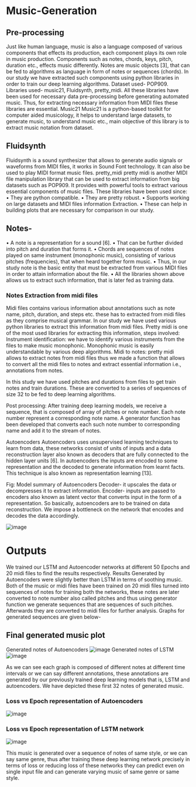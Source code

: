 # Music-Generation
## Pre-processing
Just like human language, music is also a language composed of various components that effects its production, each component plays its own role in music production. Components such as notes, chords, keys, pitch, duration etc., effects music differently. Notes are music objects [3], that can be fed to algorithms as language in form of notes or sequences (chords). In our study we have extracted such components using python libraries in order to train our deep learning algorithms.
Dataset used- POP909.
Libraries used- music21, Fluidsynth, pretty_midi.
All these libraries have been used for necessary data pre-processing before generating automated music. Thus, for extracting necessary information from MIDI files these libraries are essential.
Music21
Music21 is a python-based toolkit for computer aided musicology, it helps to understand large datasets, to generate music, to understand music etc., main objective of this library is to extract music notation from dataset.


## Fluidsynth
Fluidsynth is a sound synthesizer that allows to generate audio signals or waveforms from MIDI files, it works in Sound Font technology. It can also be used to play MIDI format music files.
pretty_midi
pretty midi is another MIDI file manipulation library that can be used to extract information from big datasets such as POP909. It provides with powerful tools to extract various essential components of music files.
These libraries have been used since:
•	They are python compatible.
•	They are pretty robust.
•	Supports working on large datasets and MIDI files information Extraction.
•	These can help in building plots that are necessary for comparison in our study.
## Notes-
•	A note is a representation for a sound [6].
•	That can be further divided into pitch and duration that forms it.
•	Chords are sequences of notes played on same instrument (monophonic music), consisting of various pitches (frequencies), that when heard together form music. 
•	Thus, in our study note is the basic entity that must be extracted from various MIDI files in order to attain information about the file.
•	All the libraries shown above allows us to extract such information, that is later fed as training data.
### Notes Extraction from midi files
Midi files contains various information about annotations such as note name, pitch, duration, and steps etc. these has to extracted from midi files as they comprise musical grammar. In our study we have used various python libraries to extract this information from midi files. 
Pretty midi is one of the most used libraries for extracting this information, steps involved:
Instrument identification: we have to identify various instruments from the files to make music monophonic. Monophonic music is easily understandable by various deep algorithms.
Midi to notes: pretty midi allows to extract notes from midi files thus we made a function that allows to convert all the midi files to notes and extract essential information i.e., annotations from notes.
 
In this study we have used pitches and durations from files to get train notes and train durations. These are converted to a series of sequences of size 32 to be fed to deep learning algorithms.

Post processing:
After training deep learning models, we receive a sequence, that is composed of array of pitches or note number. Each note number represent a corresponding note name. A generator function has been developed that converts each such note number to corresponding name and add it to the stream of notes. 

Autoencoders
Autoencoders uses unsupervised learning techniques to learn from data, these networks consist of units of inputs and a data reconstruction layer also known as decoders that are fully connected to the hidden layer units [6]. In autoencoders the inputs are encoded to some representation and the decoded to generate information from learnt facts. This technique is also known as representation learning [13]. 
 
Fig: Model summary of Autoencoders
Decoder- it upscales the data or decompresses it to extract information.
Encoder- inputs are passed to encoders also known as latent vector that converts input in the form of a representation.
So basically, autoencoders are to be trained on data reconstruction. We impose a bottleneck on the network that encodes and decodes the data accordingly.

![image](https://github.com/user-attachments/assets/8c99443a-34d2-49cf-b85d-201ee193e479)


# Outputs
We trained our LSTM and Autoencoder networks at different 50 Epochs and 20 midi files to find the results respectively. Results Generated by Autoencoders were slightly better than LSTM in terms of soothing music. Both of the music or midi files have been trained on 20 midi files turned into sequences of notes for training both the networks, these notes are later converted to note number also called pitches and thus using generator function we generate sequences that are sequences of such pitches. Afterwards they are converted to midi files for further analysis.
Graphs for generated sequences are given below-

## Final generated music plot
Generated notes of Autoencoders
![image](https://github.com/user-attachments/assets/1efee192-1008-45e2-9a6d-03ff83c3098b)
Generated notes of LSTM
![image](https://github.com/user-attachments/assets/ca462fc2-230b-49f9-bfaa-7e757d64ed42)

As we can see each graph is composed of different notes at different time intervals or we can say different annotations, these annotations are generated by our previously trained deep learning models that is, LSTM and autoencoders. We have depicted these first 32 notes of generated music.

### Loss vs Epoch representation of Autoencoders
![image](https://github.com/user-attachments/assets/f4ab8525-e29e-4773-9e3f-d4a9b80d7a1b)
### Loss vs Epoch representation of LSTM network
![image](https://github.com/user-attachments/assets/877da410-855a-445f-a0eb-78be65170480)

This music is generated over a sequence of notes of same style, or we can say same genre, thus after training these deep learning network precisely in terms of loss or reducing loss of these networks they can predict even on single input file and can generate varying music of same genre or same style.



